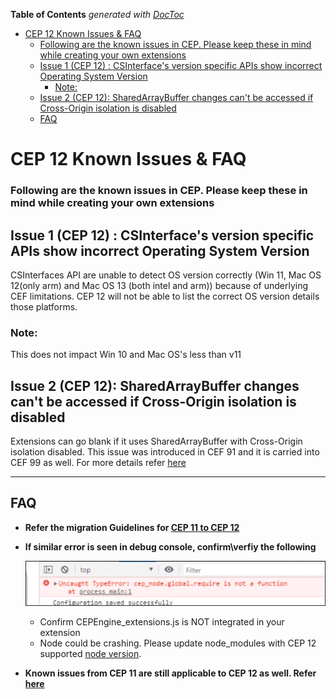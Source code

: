 <!-- START doctoc generated TOC please keep comment here to allow auto update -->
<!-- DON'T EDIT THIS SECTION, INSTEAD RE-RUN doctoc TO UPDATE -->
**Table of Contents**  *generated with [DocToc](https://github.com/thlorenz/doctoc)*

- [CEP 12 Known Issues & FAQ](#cep-12-known-issues--faq)
    - [Following are the known issues in CEP. Please keep these in mind while creating your own extensions](#following-are-the-known-issues-in-cep-please-keep-these-in-mind-while-creating-your-own-extensions)
  - [Issue 1 (CEP 12) : CSInterface's version specific APIs show incorrect Operating System Version](#issue-1-cep-12--csinterfaces-version-specific-apis-show-incorrect-operating-system-version)
    - [Note:](#note)
  - [Issue 2 (CEP 12): SharedArrayBuffer changes can't be accessed if Cross-Origin isolation is disabled](#issue-2-cep-12-sharedarraybuffer-changes-cant-be-accessed-if-cross-origin-isolation-is-disabled)
  - [FAQ](#faq)

<!-- END doctoc generated TOC please keep comment here to allow auto update -->

CEP 12 Known Issues & FAQ
====================

### Following are the known issues in CEP. Please keep these in mind while creating your own extensions 

## Issue 1 (CEP 12) : CSInterface's version specific APIs show incorrect Operating System Version
CSInterfaces API are unable to detect OS version correctly (Win 11, Mac OS 12(only arm) and Mac OS 13 (both intel and arm)) because of underlying CEF limitations. CEP 12 will not be able to list the correct OS version details those platforms.

### Note:
This does not impact Win 10 and Mac OS's less than v11

  
## Issue 2 (CEP 12): SharedArrayBuffer changes can't be accessed if Cross-Origin isolation is disabled
Extensions can go blank if it uses SharedArrayBuffer with Cross-Origin isolation disabled. This issue was introduced in CEF 91 and it is carried into CEF 99 as well.
For more details refer [here](https://github.com/browserify/node-util/issues/58)

---

## FAQ 

*  **Refer the migration Guidelines for [CEP 11 to CEP 12](./CEP%2012%20HTML%20Extension%20Cookbook.md#migration-from-cep-11-to-cep-12)**

*  **If similar error is seen in debug console, confirm\verfiy the following**

    ![require not function](./images/issues/requireNotFunction.png)

    * Confirm CEPEngine_extensions.js is NOT integrated in your extension
    * Node could be crashing. Please update node_modules with CEP 12 supported [node version](./CEP%2012%20HTML%20Extension%20Cookbook.md#chromium-embedded-framework-cef).

* **Known issues from CEP 11 are still applicable to CEP 12 as well. Refer [here](../../CEP_11.x/Documentation/Issues.md)**


